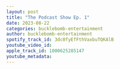 ```yaml
---
layout: post
title: "The Podcast Show Ep. 1"
date: 2023-08-22
categories: bucklebomb-entertainment
author: bucklebomb-entertainment
spotify_track_id: 3dc0fyEfFthVaxbuTQKAlB
youtube_video_id: 
apple_track_id: 1000625285147
youtube_metadata: 
---
```

